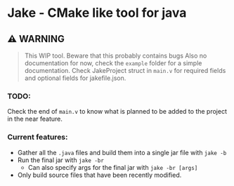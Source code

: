 # Jake - CMake like tool for java

## :warning: WARNING

> This WIP tool. Beware that this probably contains bugs
> Also no documentation for now, check the `example` folder for a simple documentation.
> Check JakeProject struct in `main.v` for required fields and optional fields for jakefile.json.

### TODO:

Check the end of `main.v` to know what is planned to be added to the project in the near feature.

### Current features:

- Gather all the `.java` files and build them into a single jar file with `jake -b`
- Run the final jar with `jake -br`
    - Can also specify args for the final jar with `jake -br [args]`
- Only build source files that have been recently modified.